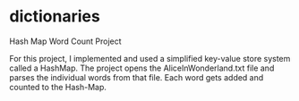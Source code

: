 # dictionaries
Hash Map Word Count Project

For this project, I implemented and used a simplified key-value store system called a HashMap. The project opens the AliceInWonderland.txt file and parses the individual words from that file. Each word gets added and counted to the Hash-Map.
